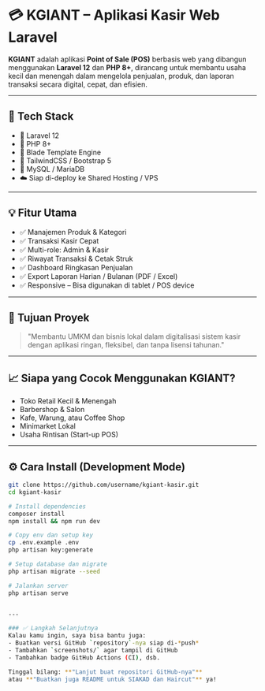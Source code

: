 # 💳 KGIANT – Aplikasi Kasir Web Laravel

**KGIANT** adalah aplikasi **Point of Sale (POS)** berbasis web yang dibangun menggunakan **Laravel 12** dan **PHP 8+**, dirancang untuk membantu usaha kecil dan menengah dalam mengelola penjualan, produk, dan laporan transaksi secara digital, cepat, dan efisien.

---

## 🔧 Tech Stack

-   🔴 Laravel 12
-   🐘 PHP 8+
-   🧩 Blade Template Engine
-   🎨 TailwindCSS / Bootstrap 5
-   💾 MySQL / MariaDB
-   ☁️ Siap di-deploy ke Shared Hosting / VPS

---

## 💡 Fitur Utama

-   ✅ Manajemen Produk & Kategori
-   ✅ Transaksi Kasir Cepat
-   ✅ Multi-role: Admin & Kasir
-   ✅ Riwayat Transaksi & Cetak Struk
-   ✅ Dashboard Ringkasan Penjualan
-   ✅ Export Laporan Harian / Bulanan (PDF / Excel)
-   ✅ Responsive – Bisa digunakan di tablet / POS device

---

## 🎯 Tujuan Proyek

> "Membantu UMKM dan bisnis lokal dalam digitalisasi sistem kasir dengan aplikasi ringan, fleksibel, dan tanpa lisensi tahunan."

---

## 📈 Siapa yang Cocok Menggunakan KGIANT?

-   Toko Retail Kecil & Menengah
-   Barbershop & Salon
-   Kafe, Warung, atau Coffee Shop
-   Minimarket Lokal
-   Usaha Rintisan (Start-up POS)

---

## ⚙️ Cara Install (Development Mode)

```bash
git clone https://github.com/username/kgiant-kasir.git
cd kgiant-kasir

# Install dependencies
composer install
npm install && npm run dev

# Copy env dan setup key
cp .env.example .env
php artisan key:generate

# Setup database dan migrate
php artisan migrate --seed

# Jalankan server
php artisan serve


---

### ✅ Langkah Selanjutnya
Kalau kamu ingin, saya bisa bantu juga:
- Buatkan versi GitHub `repository`-nya siap di-*push*
- Tambahkan `screenshots/` agar tampil di GitHub
- Tambahkan badge GitHub Actions (CI), dsb.

Tinggal bilang: **"Lanjut buat repositori GitHub-nya"**
atau **"Buatkan juga README untuk SIAKAD dan Haircut"** ya!
```
